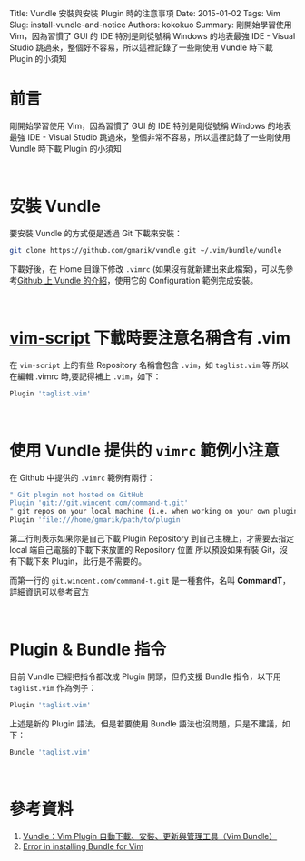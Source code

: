 Title: Vundle 安裝與安裝 Plugin 時的注意事項
Date: 2015-01-02
Tags: Vim
Slug: install-vundle-and-notice
Authors: kokokuo
Summary: 剛開始學習使用 Vim，因為習慣了 GUI 的 IDE 特別是剛從號稱 Windows 的地表最強 IDE - Visual Studio 跳過來，整個好不容易，所以這裡記錄了一些剛使用 Vundle 時下載 Plugin 的小須知


# 前言
剛開始學習使用 Vim，因為習慣了 GUI 的 IDE 特別是剛從號稱 Windows 的地表最強 IDE - Visual Studio 跳過來，整個非常不容易，所以這裡記錄了一些剛使用 Vundle 時下載 Plugin 的小須知

<br/>

# 安裝 Vundle
要安裝 Vundle 的方式便是透過 Git 下載來安裝：

```bash
git clone https://github.com/gmarik/vundle.git ~/.vim/bundle/vundle
```

下載好後，在 Home 目錄下修改 `.vimrc` (如果沒有就新建出來此檔案)，可以先參考[Github 上 Vundle 的介紹](https://github.com/gmarik/vundle)，使用它的 Configuration 範例完成安裝。

<br/>

# [vim-script](http://vim-scripts.org/vim/scripts.html) 下載時要注意名稱含有 .vim
在 `vim-script` 上的有些 Repository 名稱會包含 `.vim`，如 `taglist.vim` 等
所以在編輯 .vimrc 時,要記得補上 `.vim`，如下：

```bash
Plugin 'taglist.vim'
```

<br/>

# 使用 Vundle 提供的 `vimrc` 範例小注意
在 Github 中提供的 `.vimrc` 範例有兩行：

```bash
" Git plugin not hosted on GitHub
Plugin 'git://git.wincent.com/command-t.git'
" git repos on your local machine (i.e. when working on your own plugin)
Plugin 'file:///home/gmarik/path/to/plugin'
```

第二行則表示如果你是自己下載 Plugin Repository 到自己主機上，才需要去指定 local 端自己電腦的下載下來放置的 Repository 位置
所以預設如果有裝 Git，沒有下載下來 Plugin，此行是不需要的。

而第一行的 `git.wincent.com/command-t.git` 是一種套件，名叫 **CommandT**，詳細資訊可以參考[官方](github.com/wincent/Command-T)

<br/>

# Plugin & Bundle 指令
目前 Vundle 已經把指令都改成 Plugin 開頭，但仍支援 Bundle 指令，以下用 `taglist.vim` 作為例子：

```bash
Plugin 'taglist.vim'
```

上述是新的 Plugin 語法，但是若要使用 Bundle 語法也沒問題，只是不建議，如下：

```bash
Bundle 'taglist.vim'
```

<br/>

# 參考資料
1. [Vundle：Vim Plugin 自動下載、安裝、更新與管理工具（Vim Bundle）](http://www.gtwang.org/2014/04/vundle-vim-bundle-plugin-manager.html)
2. [Error in installing Bundle for Vim](http://stackoverflow.com/questions/20394142/error-in-installing-bundle-for-vim)